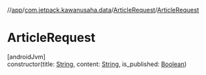 //[app](../../../index.md)/[com.jetpack.kawanusaha.data](../index.md)/[ArticleRequest](index.md)/[ArticleRequest](-article-request.md)

# ArticleRequest

[androidJvm]\
constructor(title: [String](https://kotlinlang.org/api/latest/jvm/stdlib/kotlin/-string/index.html), content: [String](https://kotlinlang.org/api/latest/jvm/stdlib/kotlin/-string/index.html), is_published: [Boolean](https://kotlinlang.org/api/latest/jvm/stdlib/kotlin/-boolean/index.html))
